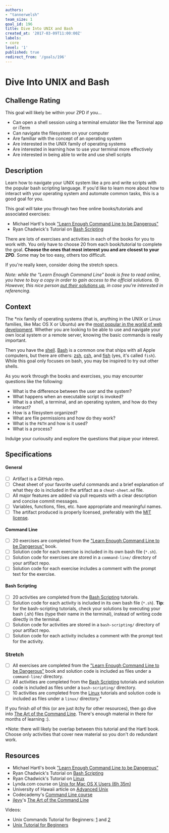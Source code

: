 ```yaml
---
authors:
- "tannerwelsh"
team_size: 1
goal_id: 196
title: Dive Into UNIX and Bash
created_at: '2017-03-09T11:00:00Z'
labels:
- core
level: '1'
published: true
redirect_from: '/goals/196'
---
```


# Dive Into UNIX and Bash

## Challenge Rating

This goal will likely be within your ZPD if you...

- Can open a shell session using a terminal emulator like the Terminal app or iTerm
- Can navigate the filesystem on your computer
- Are familiar with the concept of an operating system
- Are interested in the UNIX family of operating systems
- Are interested in learning how to use your terminal more effectively
- Are interested in being able to write and use shell scripts

## Description

Learn how to navigate your UNIX system like a pro and write scripts with the popular bash scripting language. If you'd like to learn more about how to interact with your operating system and automate common tasks, this is a good goal for you.

This goal will take you through two free online books/tutorials and associated exercises:

- Michael Hartl's book ["Learn Enough Command Line to be Dangerous"][hartl-command-line]
- Ryan Chadwick's Tutorial on [Bash Scripting][ryans-tutorial-bash-scripting]

There are lots of exercises and activities in each of the books for you to work with. You only have to choose 20 from each book/tutorial to complete the goal. **Choose the ones that most interest you and are closest to your ZPD**. Some may be too easy, others too difficult.

If you're really keen, consider doing the stretch specs.

_Note: while the "Learn Enough Command Line" book is free to read online, you have to buy a copy in order to gain access to the official solutions._ 😞 _However, this nice person [put their solutions up](https://github.com/scottjoseph/cmd-exercises), in case you're interested in referencing._

## Context

The *nix family of operating systems (that is, anything in the UNIX or Linux families, like Mac OS X or Ubuntu) are the [most popular in the world of web development](http://stackoverflow.com/insights/survey/2016#technology-desktop-operating-system). Whether you are looking to be able to use and navigate your own local system or a remote server, knowing the basic commands is really important.

Then you have the [shell][wiki-shell]. [Bash][wiki-bash] is a common one that ships with all Apple computers, but there are others: [zsh][zsh], [csh][csh], and [fish][fish] (yes, it's called `fish`). While this goal only focuses on bash, you may be inspired to try out other shells.

As you work through the books and exercises, you may encounter questions like the following:

- What is the difference between the user and the system?
- What happens when an executable script is invoked?
- What is a shell, a terminal, and an operating system, and how do they interact?
- How is a filesystem organized?
- What are file permissions and how do they work?
- What is the `PATH` and how is it used?
- What is a process?

Indulge your curiousity and explore the questions that pique your interest.

## Specifications

#### General
- [ ] Artifact is a GitHub repo.
- [ ] Cheat sheet of your favorite useful commands and a brief explanation of what they do is included in the artifact as a `cheat-sheet.md` file.
- [ ] All major features are added via pull requests with a clear description and concise commit messages.
- [ ] Variables, functions, files, etc. have appropriate and meaningful names.
- [ ] The artifact produced is properly licensed, preferably with the [MIT license][mit-license].

#### Command Line
- [ ] 20 exercises are completed from the ["Learn Enough Command Line to be Dangerous"][hartl-command-line] book.
- [ ] Solution code for each exercise is included in its own bash file (`*.sh`).
- [ ] Solution code for exercises are stored in a `command-line/` directory of your artifact repo.
- [ ] Solution code for each exercise includes a comment with the prompt text for the exercise.

#### Bash Scripting
- [ ] 20 activities are completed from the [Bash Scripting][ryans-tutorial-bash-scripting] tutorials.
- [ ] Solution code for each activity is included in its own bash file (`*.sh`). **Tip**: for the bash-scripting tutorials, check your solutions by executing your bash (.sh) files (type their name in the terminal), instead of writing code directly in the terminal.
- [ ] Solution code for activities are stored in a `bash-scripting/` directory of your artifact repo.
- [ ] Solution code for each activity includes a comment with the prompt text for the activity.

### Stretch

- [ ] All exercises are completed from the ["Learn Enough Command Line to be Dangerous"][hartl-command-line] book and solution code is included as files under a `command-line/` directory.
- [ ] All activities are completed from the [Bash Scripting][ryans-tutorial-bash-scripting] tutorials and solution code is included as files under a `bash-scripting/` directory.
- [ ] 10 activities are completed from the [Linux][ryans-tutorial-linux] tutorials and solution code is included as files under a `linux/` directory.\*

If you finish _all_ of this (or are just itchy for other resources), then go dive into [The Art of the Command Line](https://github.com/jlevy/the-art-of-command-line). There's enough material in there for months of learning :).

\*Note: there will likely be overlap between this tutorial and the Hartl book. Choose only activities that cover new material so you don't do redundant work.

## Resources

- Michael Hartl's book ["Learn Enough Command Line to be Dangerous"][hartl-command-line]
- Ryan Chadwick's Tutorial on [Bash Scripting][ryans-tutorial-bash-scripting]
- Ryan Chadwick's Tutorial on [Linux][ryans-tutorial-linux]
- Lynda.com course on [Unix for Mac OS X Users (6h 35m)](https://www.lynda.com/Mac-OS-X-10-6-tutorials/Unix-for-Mac-OS-X-Users/78546-2.html)
- University of Hawaii article on [Advanced Unix][uhi-advanced-unix]
- Codecademy's [Command Line course][codecademy-command-line]
- [jlevy](https://github.com/jlevy/)'s [The Art of the Command Line](https://github.com/jlevy/the-art-of-command-line)

Videos:

- Unix Commands Tutorial for Beginners: [1](https://www.youtube.com/watch?v=hbzRWQjA6kI) and [2](https://www.youtube.com/watch?v=fu_f0yiljj0)
- [Unix Tutorial for Beginners](https://www.youtube.com/watch?v=NX44RQVw0s0)

[mit-license]: https://opensource.org/licenses/MIT

[hartl-command-line]: https://www.learnenough.com/command-line-tutorial
[ryans-tutorial-bash-scripting]: http://ryanstutorials.net/bash-scripting-tutorial/
[ryans-tutorial-linux]: http://ryanstutorials.net/linuxtutorial/
[uhi-advanced-unix]: http://www.hawaii.edu/itsdocs/cen/unxadv.pdf
[codecademy-command-line]: https://www.codecademy.com/learn/learn-the-command-line
[wiki-shell]: https://en.wikipedia.org/wiki/Shell_(computing)
[wiki-bash]: https://en.wikipedia.org/wiki/Bash_(Unix_shell)
[zsh]: http://www.zsh.org/
[csh]: https://en.wikipedia.org/wiki/C_shell
[fish]: https://fishshell.com/
